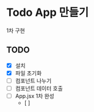 # Todo App 만들기

1차 구현

## TODO

- [x] 설치
- [x] 파일 초기화
- [ ] 컴포넌트 나누기
- [ ] 컴포넌트 데이터 호출
- [ ] App.jsx 1차 완성
  - [ ]
